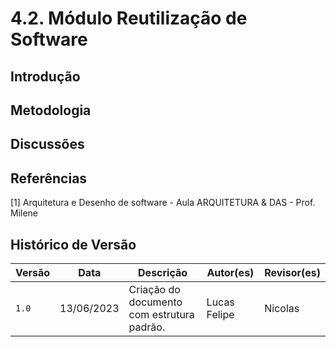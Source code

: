 # 4.2. Módulo Reutilização de Software

## Introdução

## Metodologia

## Discussões

## Referências

[1] Arquitetura e Desenho de software - Aula ARQUITETURA & DAS  - Prof. Milene <br/>

## Histórico de Versão

| Versão | Data | Descrição | Autor(es) | Revisor(es) |
|--------|------|-----------|-----------|-------------|
| `1.0`  | 13/06/2023 | Criação do documento com estrutura padrão.          | Lucas Felipe  | Nicolas            |
